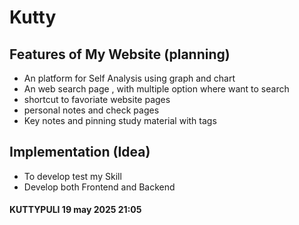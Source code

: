 # Kutty 
## Features of My Website (planning)
- An platform for Self Analysis using graph and chart
- An web search page , with multiple option where want to search
- shortcut to favoriate website pages 
- personal notes and check pages
- Key notes and pinning study material with tags
## Implementation (Idea)
- To develop test my Skill
- Develop both Frontend and Backend
#### KUTTYPULI 19 may 2025 21:05
